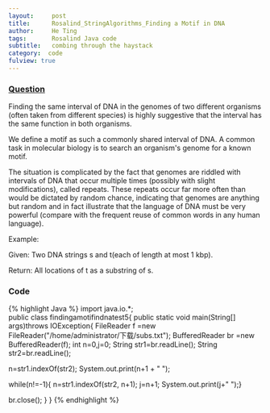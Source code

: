 ```yaml
---
layout:     post
title:      Rosalind_StringAlgorithms_Finding a Motif in DNA
author:     He Ting
tags:       Rosalind Java code
subtitle:   combing through the haystack
category:  code
fulview: true
---
```

### [Question](http://rosalind.info/problems/subs/)
Finding the same interval of DNA in the genomes of two different organisms (often taken from different species) is highly suggestive that the interval has the same function in both organisms.

We define a motif as such a commonly shared interval of DNA. A common task in molecular biology is to search an organism's genome for a known motif.

The situation is complicated by the fact that genomes are riddled with intervals of DNA that occur multiple times (possibly with slight modifications), called repeats. These repeats occur far more often than would be dictated by random chance, indicating that genomes are anything but random and in fact illustrate that the language of DNA must be very powerful (compare with the frequent reuse of common words in any human language).

Example:

Given: Two DNA strings s and t(each of length at most 1 kbp). 

Return: All locations of t as a substring of s.

### Code
{% highlight Java %}
import java.io.*;                                                               
public class findingamotifindnatest5{
public static void main(String[] args)throws IOException{
FileReader f =new FileReader("/home/administrator/下载/subs.txt");
BufferedReader br =new BufferedReader(f);
int n=0,j=0; 
String str1=br.readLine();
String str2=br.readLine();

n=str1.indexOf(str2);
System.out.print(n+1 + " ");

while(n!=-1){
n=str1.indexOf(str2, n+1);
j=n+1; 
System.out.print(j+" ");}

br.close();
}
} 
{% endhighlight %}

